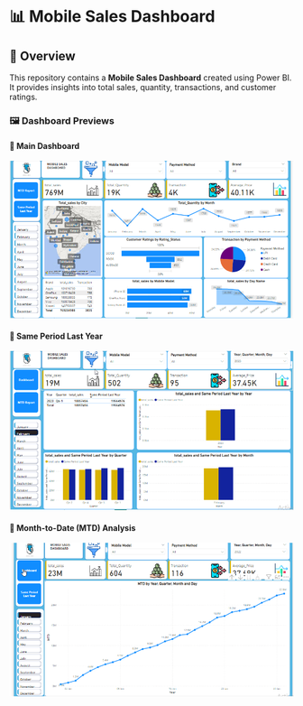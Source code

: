 
# 📊 Mobile Sales Dashboard

## 📌 Overview
This repository contains a **Mobile Sales Dashboard** created using Power BI. It provides insights into total sales, quantity, transactions, and customer ratings.

### 🖼️ Dashboard Previews

#### 📌 **Main Dashboard**
![Mobile Sales Dashboard](mobile%20sales%20dashboard.png)

#### 📌 **Same Period Last Year**
![Same Period Last Year](sam%20period%20last%20year.png)

#### 📌 **Month-to-Date (MTD) Analysis**
![MTD Analysis](MTD.png)
